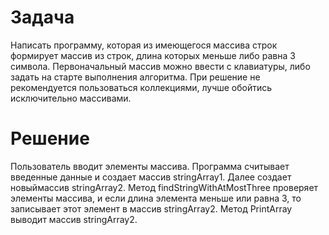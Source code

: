 # Задача
Написать программу, которая из имеющегося массива строк формирует массив из строк, длина которых меньше либо равна 3 символа. Первоначальный массив можно ввести с клавиатуры, либо задать на старте выполнения алгоритма. При решение не рекомендуется пользоваться коллекциями, лучше обойтись исключительно массивами.

# Решение
Пользователь вводит элементы массива. 
Программа считывает введенные данные и создает массив stringArray1.
Далее создает новыймассив stringArray2.
Метод findStringWithAtMostThree проверяет элементы массива, и если длина элемента меньше или равна 3, то записывает этот элемент в массив stringArray2.
Метод PrintArray выводит  массив stringArray2.